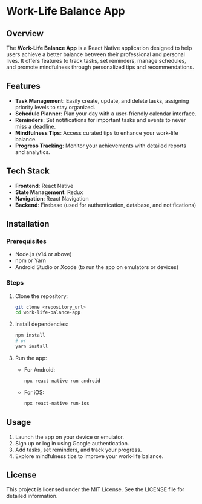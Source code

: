 # Work-Life Balance App

## Overview
The **Work-Life Balance App** is a React Native application designed to help users achieve a better balance between their professional and personal lives. It offers features to track tasks, set reminders, manage schedules, and promote mindfulness through personalized tips and recommendations.

## Features
- **Task Management**: Easily create, update, and delete tasks, assigning priority levels to stay organized.
- **Schedule Planner**: Plan your day with a user-friendly calendar interface.
- **Reminders**: Set notifications for important tasks and events to never miss a deadline.
- **Mindfulness Tips**: Access curated tips to enhance your work-life balance.
- **Progress Tracking**: Monitor your achievements with detailed reports and analytics.

## Tech Stack
- **Frontend**: React Native  
- **State Management**: Redux  
- **Navigation**: React Navigation  
- **Backend**: Firebase (used for authentication, database, and notifications)  


## Installation

### Prerequisites
- Node.js (v14 or above)  
- npm or Yarn  
- Android Studio or Xcode (to run the app on emulators or devices)  

### Steps
1. Clone the repository:  
   ```bash
   git clone <repository_url>
   cd work-life-balance-app
   ```

2. Install dependencies:  
   ```bash
   npm install
   # or
   yarn install
   ```


3. Run the app:  
   - For Android:  
     ```bash
     npx react-native run-android
     ```
   - For iOS:  
     ```bash
     npx react-native run-ios
     ```

## Usage
1. Launch the app on your device or emulator.  
2. Sign up or log in using Google authentication.  
3. Add tasks, set reminders, and track your progress.  
4. Explore mindfulness tips to improve your work-life balance.  



## License
This project is licensed under the MIT License. See the LICENSE file for detailed information.  


